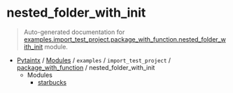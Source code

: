 # nested_folder_with_init

> Auto-generated documentation for [examples.import_test_project.package_with_function.nested_folder_with_init](../../../../../examples/import_test_project/package_with_function/nested_folder_with_init/__init__.py) module.

- [Pytaintx](../../../../README.md#pytaintx-index) / [Modules](../../../../README.md#pytaintx-modules) / `examples` / `import_test_project` / [package_with_function](../index.md#package_with_function) / nested_folder_with_init
    - Modules
        - [starbucks](starbucks.md#starbucks)
